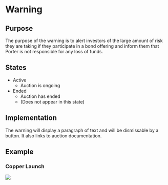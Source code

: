 # Warning

## Purpose

The purpose of the warning is to alert investors of the large amount of risk they are taking if they participate in a bond offering and inform them that Porter is not responsible for any loss of funds.

## States

- Active
  - Auction is ongoing
- Ended
  - Auction has ended
  - (Does not appear in this state)

## Implementation

The warning will display a paragraph of text and will be dismissable by a button. It also links to auction documentation.

## Example

### Copper Launch

![](../../../assets/copper/warning.png)
